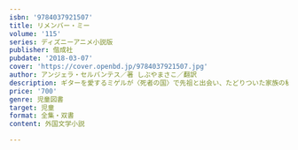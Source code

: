 ```yaml
---
isbn: '9784037921507'
title: リメンバー・ミー
volume: '115'
series: ディズニーアニメ小説版
publisher: 偕成社
pubdate: '2018-03-07'
cover: 'https://cover.openbd.jp/9784037921507.jpg'
author: アンジェラ・セルバンテス／著 しぶやまさこ／翻訳
description: ギターを愛するミゲルが〈死者の国〉で先祖と出会い、たどりついた家族の秘密とは？　ディズニー/ピクサーが描く、心温まる冒険物語。
price: '700'
genre: 児童図書
target: 児童
format: 全集・双書
content: 外国文学小説

---
```

